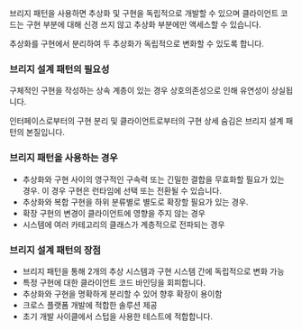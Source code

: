 브리지 패턴을 사용하면 추상화 및 구현을 독립적으로 개발할 수 있으며 클라이언트 코드는 구현 부분에 대해 신경 쓰지 않고 추상화 부분에만 액세스할 수 있습니다.

추상화를 구현에서 분리하여 두 추상화가 독립적으로 변화할 수 있도록 합니다.
### 브리지 설계 패턴의 필요성
구체적인 구현을 작성하는 상속 계층이 있는 경우 상호의존성으로 인해 유연성이 상실됩니다.

인터페이스로부터의 구현 분리 및 클라이언트로부터의 구현 상세 숨김은 브리지 설계 패턴의 본질입니다.

### 브리지 패턴을 사용하는 경우
* 추상화와 구현 사이의 영구적인 구속력 또는 긴밀한 결합을 무효화할 필요가 있는 경우. 이 경우 구현은 런타임에 선택 또는 전환될 수 있습니다.
* 추상화와 복합 구현을 하위 분류별로 별도로 확장할 필요가 있는 경우.
* 확장 구현의 변경이 클라이언트에 영향을 주지 않는 경우
* 시스템에 여러 카테고리의 클래스가 계층적으로 전파되는 경우

### 브리지 설계 패턴의 장점
* 브리지 패턴을 통해 2개의 추상 시스템과 구현 시스템 간에 독립적으로 변화 가능
* 특정 구현에 대한 클라이언트 코드 바인딩을 회피합니다.
* 추상화와 구현을 명확하게 분리할 수 있어 향후 확장이 용이함
* 크로스 플랫폼 개발에 적합한 솔루션 제공
* 초기 개발 사이클에서 스텁을 사용한 테스트에 적합합니다.